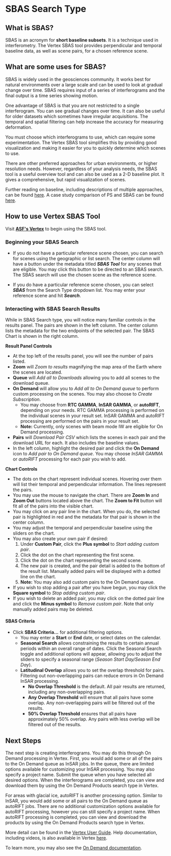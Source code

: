 # SBAS Search Type

## What is SBAS?
SBAS is an acronym for **short baseline subsets**. It is a technique used in interferometry. The Vertex SBAS tool provides perpendicular and temporal baseline data, as well as scene pairs, for a chosen reference scene.

## What are some uses for SBAS?
SBAS is widely used in the geosciences community. It works best for natural environments over a large scale and can be used to look at gradual change over time. SBAS requires input of a series of interferograms and the final output is a time series showing motion.

One advantage of SBAS is that you are not restricted to a single interferogram. You can see gradual changes over time. It can also be useful for older datasets which sometimes have irregular acquisitions. The temporal and spatial filtering can help increase the accuracy for measuring deformation.

You must choose which interferograms to use, which can require some experimentation. The Vertex SBAS tool simplifies this by providing good visualization and making it easier for you to quickly determine which scenes to use.

There are other preferred approaches for urban environments, or higher resolution needs. However, regardless of your analysis needs, the SBAS tool is a useful overview tool and can also be used as a 2-D baseline plot. It gives a comprehensive, but rapid visualization of scenes.

Further reading on baseline, including descriptions of multiple approaches, can be found [here](https://www.sciencedirect.com/science/article/pii/S0924271615002415). A case study comparison of PS and SBAS can be found [here](https://ieeexplore.ieee.org/document/5692806).

## How to use Vertex SBAS Tool
Visit **[ASF's Vertex](https://search.asf.alaska.edu)** to begin using the SBAS tool.

### **Beginning your SBAS Search**

- If you do not have a particular reference scene chosen, you can search for scenes using the geographic or list search. The center column will have a button under the metadata titled ***SBAS Tool*** for any scenes that are eligible. You may click this button to be directed to an SBAS search. The SBAS search will use the chosen scene as the reference scene.

- If you do have a particular reference scene chosen, you can select ***SBAS*** from the Search Type dropdown list. You may enter your reference scene and hit ***Search***.

### **Interacting with SBAS Search Results**
While in SBAS Search type, you will notice many familiar controls in the results panel. The pairs are shown in the left column. The center column lists the metadata for the two endpoints of the selected pair. The SBAS Chart is shown in the right column.

**Result Panel Controls**

- At the top left of the results panel, you will see the number of pairs listed.
- **Zoom** will *Zoom to results* magnifying the map area of the Earth where the scenes are located.
- **Queue** will *Add all to Downloads* allowing you to add all scenes to the download queue.
- **On Demand** will allow you to *Add all to On Demand queue* to perform custom processing on the scenes. You may also choose to *Create Subscription*.
	- You may choose from **RTC GAMMA**, **InSAR GAMMA**, or **autoRIFT**, depending on your needs. RTC GAMMA processing is performed on the individual scenes in your result set. InSAR GAMMA and autoRIFT processing are performed on the pairs in your result set.
	- **Note:** Currently, only scenes with beam mode IW are eligible for On Demand processing.
- **Pairs** will *Download Pair CSV* which lists the scenes in each pair and the download URL for each. It also includes the baseline values.
- In the left column, highlight the desired pair and click the **On Demand** icon to *Add pair to On Demand queue*. You may choose *InSAR GAMMA* or *autoRIFT* processing for each pair you wish to add.

**Chart Controls**

- The dots on the chart represent individual scenes. Hovering over them will list their temporal and perpendicular information. The lines represent the pairs.
- You may use the mouse to navigate the chart. There are **Zoom In** and **Zoom Out** buttons located above the chart. The **Zoom to Fit** button will fit all of the pairs into the visible chart.
- You may click on any pair line in the chart. When you do, the selected pair is highlighted in red and the metadata for that pair is shown in the center column.
- You may adjust the temporal and perpendicular baseline using the sliders on the chart.
- You may also create your own pair if desired:
	1. Under **Custom Pair**, click the **Plus symbol** to *Start adding custom pair*.
	7. Click the dot on the chart representing the first scene.
	2. Click the dot on the chart representing the second scene.
	3. The new pair is created, and the pair detail is added to the bottom of the result list. Manually added pairs will be displayed with a dotted line on the chart.
	4. **Note:** You may also add custom pairs to the On Demand queue.
- If you wish to stop adding a pair after you have begun, you may click the **Square symbol** to *Stop adding custom pair*.
- If you wish to delete an added pair, you may click on the dotted pair line and click the **Minus symbol** to *Remove custom pair*. Note that only manually added pairs may be deleted.

#### SBAS Criteria

- Click **SBAS Criteria...** for additional filtering options.
	- You may enter a **Start** or **End** date, or select dates on the calendar.
	- **Seasonal Search** allows constraining the results to certain annual periods within an overall range of dates.  Click the Seasonal Search toggle and additional options will appear, allowing you to adjust the sliders to specify a seasonal range (*Season Start Day/Season End Day*).
	- **Latitudinal Overlap** allows you to set the overlap threshold for pairs. Filtering out non-overlapping pairs can reduce errors in On Demand InSAR processing.
		- **No Overlap Threshold** is the default. All pair results are returned, including any non-overlapping pairs.
		- **Any Overlap Threshold** will ensure that all pairs have some overlap. Any non-overlapping pairs will be filtered out of the results.
		- **50% Overlap Threshold** ensures that all pairs have approximately 50% overlap. Any pairs with less overlap will be filtered out of the results.

## Next Steps
The next step is creating interferograms. You may do this through On Demand processing in Vertex. First, you would add some or all of the pairs to the On Demand queue as InSAR jobs. In the queue, there are limited options available for customizing your InSAR processing. You may also specify a project name. Submit the queue when you have selected all desired options. When the interferograms are completed, you can view and download them by using the On Demand Products search type in Vertex.

For areas with glacial ice, autoRIFT is another processing option. Similar to InSAR, you would add some or all pairs to the On Demand queue as autoRIFT jobs. There are no additional customization options available for autoRIFT processing, however you can still specify a project name. When autoRIFT processing is completed, you can view and download the products by using the On Demand Products search type in Vertex.

More detail can be found in the [Vertex User Guide](/vertex/manual). Help documentation, including videos, is also available in Vertex [here](https://search.asf.alaska.edu/#/?maxResults=250&topic=onDemand).

To learn more, you may also see the [On Demand documentation](https://hyp3-docs.asf.alaska.edu/).
